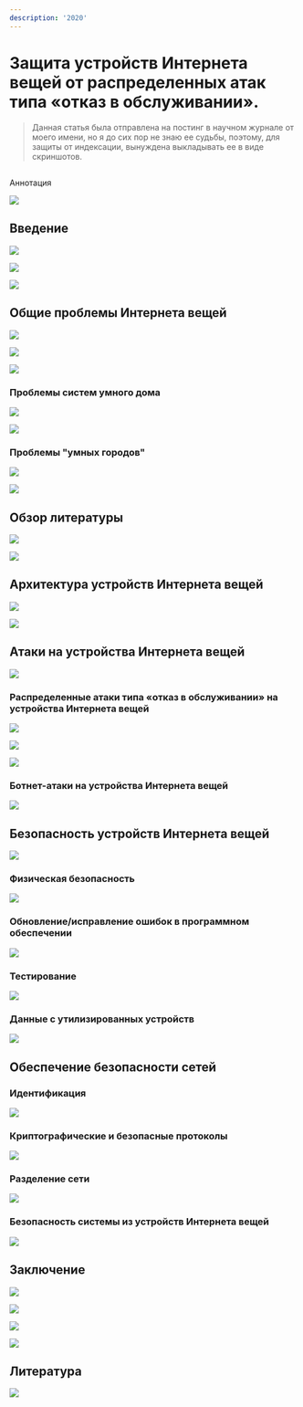 ```yaml
---
description: '2020'
---
```


# Защита устройств Интернета вещей от распределенных атак типа «отказ в обслуживании».

> Данная статья была отправлена на постинг в научном журнале от моего имени, но я до сих пор не знаю ее судьбы, поэтому, для защиты от индексации, вынуждена выкладывать ее в виде скриншотов.

##   Аннотация

![](../.gitbook/assets/image%20%28144%29.png)

## Введение

![](../.gitbook/assets/image%20%28150%29.png)

![](../.gitbook/assets/image%20%28125%29.png)

![](../.gitbook/assets/image%20%28134%29.png)

## Общие проблемы Интернета вещей

![](../.gitbook/assets/image%20%28156%29.png)

![](../.gitbook/assets/image%20%28147%29.png)

![](../.gitbook/assets/image%20%28151%29.png)

### Проблемы систем умного дома

![](../.gitbook/assets/image%20%28142%29.png)

![](../.gitbook/assets/image%20%28128%29.png)

### Проблемы "умных городов"

![](../.gitbook/assets/image%20%28159%29.png)

![](../.gitbook/assets/image%20%28140%29.png)

## Обзор литературы

![](../.gitbook/assets/image%20%28135%29.png)

![](../.gitbook/assets/image%20%28153%29.png)

## Архитектура устройств Интернета вещей

![](../.gitbook/assets/image%20%28149%29.png)

![](../.gitbook/assets/image%20%28126%29.png)

## Атаки на устройства Интернета вещей

![](../.gitbook/assets/image%20%28131%29.png)

### Распределенные атаки типа «отказ в обслуживании» на устройства Интернета вещей

![](../.gitbook/assets/image%20%28132%29.png)

![](../.gitbook/assets/image%20%28136%29.png)

![](../.gitbook/assets/image%20%28129%29.png)

### Ботнет-атаки на устройства Интернета вещей

![](../.gitbook/assets/image%20%28133%29.png)

## Безопасность устройств Интернета вещей

![](../.gitbook/assets/image%20%28130%29.png)

### Физическая безопасность

![](../.gitbook/assets/image%20%28157%29.png)

### Обновление/исправление ошибок в программном обеспечении

![](../.gitbook/assets/image%20%28158%29.png)

### Тестирование

![](../.gitbook/assets/image%20%28155%29.png)

### Данные с утилизированных устройств

![](../.gitbook/assets/image%20%28146%29.png)

## Обеспечение безопасности сетей

### Идентификация

![](../.gitbook/assets/image%20%28152%29.png)

### Криптографические и безопасные протоколы

![](../.gitbook/assets/image%20%28154%29.png)

### Разделение сети

![](../.gitbook/assets/image%20%28141%29.png)

### Безопасность системы из устройств Интернета вещей

![](../.gitbook/assets/image%20%28137%29.png)

## Заключение

![](../.gitbook/assets/image%20%28160%29.png)

![](../.gitbook/assets/image%20%28138%29.png)

![](../.gitbook/assets/image%20%28143%29.png)

![](../.gitbook/assets/image%20%28148%29.png)

## Литература

![](../.gitbook/assets/image%20%28145%29.png)



